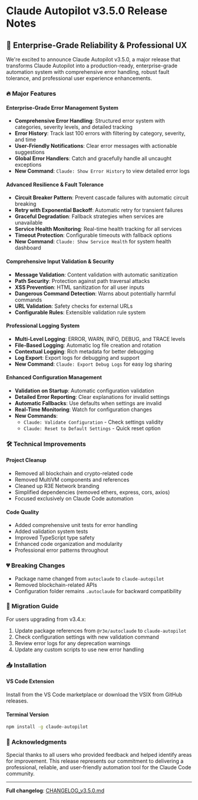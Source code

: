 # Claude Autopilot v3.5.0 Release Notes

## 🚀 Enterprise-Grade Reliability & Professional UX

We're excited to announce Claude Autopilot v3.5.0, a major release that transforms Claude Autopilot into a production-ready, enterprise-grade automation system with comprehensive error handling, robust fault tolerance, and professional user experience enhancements.

### 🔥 Major Features

#### Enterprise-Grade Error Management System

- **Comprehensive Error Handling**: Structured error system with categories, severity levels, and detailed tracking
- **Error History**: Track last 100 errors with filtering by category, severity, and time
- **User-Friendly Notifications**: Clear error messages with actionable suggestions
- **Global Error Handlers**: Catch and gracefully handle all uncaught exceptions
- **New Command**: `Claude: Show Error History` to view detailed error logs

#### Advanced Resilience & Fault Tolerance

- **Circuit Breaker Pattern**: Prevent cascade failures with automatic circuit breaking
- **Retry with Exponential Backoff**: Automatic retry for transient failures
- **Graceful Degradation**: Fallback strategies when services are unavailable
- **Service Health Monitoring**: Real-time health tracking for all services
- **Timeout Protection**: Configurable timeouts with fallback options
- **New Command**: `Claude: Show Service Health` for system health dashboard

#### Comprehensive Input Validation & Security

- **Message Validation**: Content validation with automatic sanitization
- **Path Security**: Protection against path traversal attacks
- **XSS Prevention**: HTML sanitization for all user inputs
- **Dangerous Command Detection**: Warns about potentially harmful commands
- **URL Validation**: Safety checks for external URLs
- **Configurable Rules**: Extensible validation rule system

#### Professional Logging System

- **Multi-Level Logging**: ERROR, WARN, INFO, DEBUG, and TRACE levels
- **File-Based Logging**: Automatic log file creation and rotation
- **Contextual Logging**: Rich metadata for better debugging
- **Log Export**: Export logs for debugging and support
- **New Command**: `Claude: Export Debug Logs` for easy log sharing

#### Enhanced Configuration Management

- **Validation on Startup**: Automatic configuration validation
- **Detailed Error Reporting**: Clear explanations for invalid settings
- **Automatic Fallbacks**: Use defaults when settings are invalid
- **Real-Time Monitoring**: Watch for configuration changes
- **New Commands**:
  - `Claude: Validate Configuration` - Check settings validity
  - `Claude: Reset to Default Settings` - Quick reset option

### 🛠️ Technical Improvements

#### Project Cleanup

- Removed all blockchain and crypto-related code
- Removed MultiVM components and references
- Cleaned up R3E Network branding
- Simplified dependencies (removed ethers, express, cors, axios)
- Focused exclusively on Claude Code automation

#### Code Quality

- Added comprehensive unit tests for error handling
- Added validation system tests
- Improved TypeScript type safety
- Enhanced code organization and modularity
- Professional error patterns throughout

### 💔 Breaking Changes

- Package name changed from `autoclaude` to `claude-autopilot`
- Removed blockchain-related APIs
- Configuration folder remains `.autoclaude` for backward compatibility

### 🔄 Migration Guide

For users upgrading from v3.4.x:

1. Update package references from `@r3e/autoclaude` to `claude-autopilot`
2. Check configuration settings with new validation command
3. Review error logs for any deprecation warnings
4. Update any custom scripts to use new error handling

### 📥 Installation

#### VS Code Extension

Install from the VS Code marketplace or download the VSIX from GitHub releases.

#### Terminal Version

```bash
npm install -g claude-autopilot
```

### 🙏 Acknowledgments

Special thanks to all users who provided feedback and helped identify areas for improvement. This release represents our commitment to delivering a professional, reliable, and user-friendly automation tool for the Claude Code community.

---

**Full changelog**: [CHANGELOG_v3.5.0.md](./CHANGELOG_v3.5.0.md)
